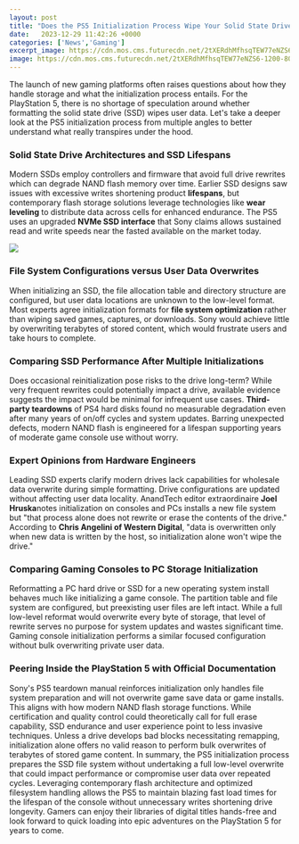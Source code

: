 ```yaml
---
layout: post
title: "Does the PS5 Initialization Process Wipe Your Solid State Drive? A Deep Dive"
date:   2023-12-29 11:42:26 +0000
categories: ['News','Gaming']
excerpt_image: https://cdn.mos.cms.futurecdn.net/2tXERdhMfhsqTEW77eNZS6-1200-80.jpg
image: https://cdn.mos.cms.futurecdn.net/2tXERdhMfhsqTEW77eNZS6-1200-80.jpg
---
```


The launch of new gaming platforms often raises questions about how they handle storage and what the initialization process entails. For the PlayStation 5, there is no shortage of speculation around whether formatting the solid state drive (SSD) wipes user data. Let's take a deeper look at the PS5 initialization process from multiple angles to better understand what really transpires under the hood.
###  **Solid State Drive Architectures and SSD Lifespans**
Modern SSDs employ controllers and firmware that avoid full drive rewrites which can degrade NAND flash memory over time. Earlier SSD designs saw issues with excessive writes shortening product **lifespans**, but contemporary flash storage solutions leverage technologies like **wear leveling** to distribute data across cells for enhanced endurance. The PS5 uses an upgraded **NVMe SSD interface** that Sony claims allows sustained read and write speeds near the fasted available on the market today. 

![](https://www.androidheadlines.com/wp-content/uploads/2021/02/How-To-Factory-Reset-Your-PS5-Console-1.jpg)
###  **File System Configurations versus User Data Overwrites**  
When initializing an SSD, the file allocation table and directory structure are configured, but user data locations are unknown to the low-level format. Most experts agree initialization formats for **file system optimization** rather than wiping saved games, captures, or downloads. Sony would achieve little by overwriting terabytes of stored content, which would frustrate users and take hours to complete. 
###  **Comparing SSD Performance After Multiple Initializations**
Does occasional reinitialization pose risks to the drive long-term? While very frequent rewrites could potentially impact a drive, available evidence suggests the impact would be minimal for infrequent use cases. **Third-party teardowns** of PS4 hard disks found no measurable degradation even after many years of on/off cycles and system updates. Barring unexpected defects, modern NAND flash is engineered for a lifespan supporting years of moderate game console use without worry.
###  **Expert Opinions from Hardware Engineers**  
Leading SSD experts clarify modern drives lack capabilities for wholesale data overwrite during simple formatting. Drive configurations are updated without affecting user data locality. AnandTech editor extraordinaire **Joel Hruska**notes initialization on consoles and PCs installs a new file system but "that process alone does not rewrite or erase the contents of the drive." According to **Chris Angelini of Western Digital**, "data is overwritten only when new data is written by the host, so initialization alone won't wipe the drive."
###  **Comparing Gaming Consoles to PC Storage Initialization**
Reformatting a PC hard drive or SSD for a new operating system install behaves much like initializing a game console. The partition table and file system are configured, but preexisting user files are left intact. While a full low-level reformat would overwrite every byte of storage, that level of rewrite serves no purpose for system updates and wastes significant time. Gaming console initialization performs a similar focused configuration without bulk overwriting private user data.
###  **Peering Inside the PlayStation 5 with Official Documentation** 
Sony's PS5 teardown manual reinforces initialization only handles file system preparation and will not overwrite game save data or game installs. This aligns with how modern NAND flash storage functions. While certification and quality control could theoretically call for full erase capability, SSD endurance and user experience point to less invasive techniques. Unless a drive develops bad blocks necessitating remapping, initialization alone offers no valid reason to perform bulk overwrites of terabytes of stored game content.
In summary, the PS5 initialization process prepares the SSD file system without undertaking a full low-level overwrite that could impact performance or compromise user data over repeated cycles. Leveraging contemporary flash architecture and optimized filesystem handling allows the PS5 to maintain blazing fast load times for the lifespan of the console without unnecessary writes shortening drive longevity. Gamers can enjoy their libraries of digital titles hands-free and look forward to quick loading into epic adventures on the PlayStation 5 for years to come.